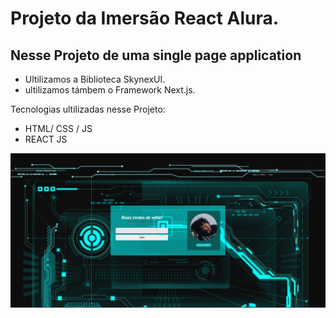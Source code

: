 # Projeto da Imersão React Alura.

## Nesse Projeto de uma single page application 
- Ultilizamos a Biblioteca SkynexUI.
- ultilizamos támbem o Framework Next.js.

Tecnologias ultilizadas nesse Projeto:
- HTML/ CSS / JS 
- REACT JS

![img](https://github.com/CostaDayana/imersao_react/blob/main/img/aluracord.PNG)
